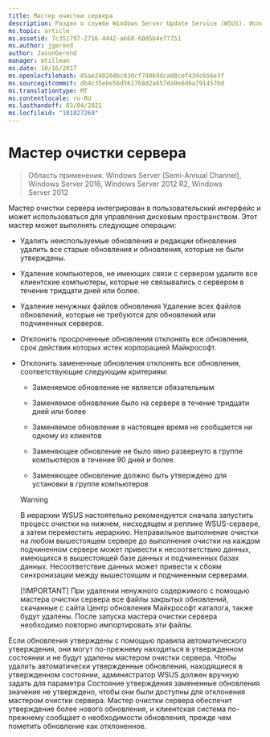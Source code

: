 ```yaml
---
title: Мастер очистки сервера
description: Раздел о службе Windows Server Update Service (WSUS). Использование мастера очистки сервера для управления дисковым пространством
ms.topic: article
ms.assetid: 7c351797-2716-4442-a668-60d5b4e77751
ms.author: jgerend
author: JasonGerend
manager: mtillman
ms.date: 10/16/2017
ms.openlocfilehash: 85ae240204bc030cf74069dca08cef43dc656e3f
ms.sourcegitcommit: db4c35ebe56d561768d2a657da9e6d6a791457bd
ms.translationtype: MT
ms.contentlocale: ru-RU
ms.lasthandoff: 03/04/2021
ms.locfileid: "101827269"
---
```

# <a name="the-server-cleanup-wizard"></a>Мастер очистки сервера

>Область применения. Windows Server (Semi-Annual Channel), Windows Server 2016, Windows Server 2012 R2, Windows Server 2012

Мастер очистки сервера интегрирован в пользовательский интерфейс и может использоваться для управления дисковым пространством. Этот мастер может выполнять следующие операции:

- Удалить неиспользуемые обновления и редакции обновления удалить все старые обновления и обновления, которые не были утверждены.

- Удаление компьютеров, не имеющих связи с сервером удалите все клиентские компьютеры, которые не связывались с сервером в течение тридцати дней или более.

- Удаление ненужных файлов обновления Удаление всех файлов обновлений, которые не требуются для обновлений или подчиненных серверов.

- Отклонить просроченные обновления отклонять все обновления, срок действия которых истек корпорацией Майкрософт.

- Отклонить замененные обновления отклонять все обновления, соответствующие следующим критериям:

  -   Заменяемое обновление не является обязательным

  -   Заменяемое обновление было на сервере в течение тридцати дней или более

  -   Заменяемое обновление в настоящее время не сообщается ни одному из клиентов

  -   Заменяющее обновление не было явно развернуто в группе компьютеров в течение 90 дней и более.

  -   Заменяющее обновление должно быть утверждено для установки в группе компьютеров

  > [!WARNING]
  >  В иерархии WSUS настоятельно рекомендуется сначала запустить процесс очистки на нижнем, нисходящем и реплике WSUS-сервере, а затем переместить иерархию. Неправильное выполнение очистки на любом вышестоящем сервере до выполнения очистки на каждом подчиненном сервере может привести к несоответствию данных, имеющихся в вышестоящей базе данных и подчиненных базах данных. Несоответствие данных может привести к сбоям синхронизации между вышестоящим и подчиненным серверами.
  >
  > [!IMPORTANT]
  >  При удалении ненужного содержимого с помощью мастера очистки сервера все файлы закрытых обновлений, скачанные с сайта Центр обновления Майкрософт каталога, также будут удалены. После запуска мастера очистки сервера необходимо повторно импортировать эти файлы.

Если обновления утверждены с помощью правила автоматического утверждения, они могут по-прежнему находиться в утвержденном состоянии и не будут удалены мастером очистки сервера. Чтобы удалить автоматически утвержденные обновления, находящиеся в утвержденном состоянии, администратор WSUS должен вручную задать для параметра Состояние утверждения замененные обновления значение не утверждено, чтобы они были доступны для отклонения мастером очистки сервера. Мастер очистки сервера обеспечит утверждение более нового обновления, и клиентская система по-прежнему сообщает о необходимости обновления, прежде чем пометить обновление как отклоненное.




